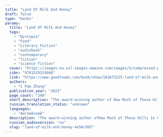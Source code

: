 ```yaml
---
title: "Land Of Milk And Honey"
draft: false
type: "books"
params:
  title: "Land Of Milk And Honey"
  tags:
    - "Dystopia"
    - "Food"
    - "Literary Fiction"
    - "audiobook"
    - "contemporary"
    - "fiction"
    - "science fiction"
  cover: "https://images-na.ssl-images-amazon.com/images/S/compressed.photo.goodreads.com/books/1683827919i/101673225.jpg"
  isbn: "9781529153668"
  link: "https://www.goodreads.com/book/show/101673225-land-of-milk-and-honey"
  authors:
    - "C Pam Zhang"
  publication_year: "2023"
  page_count: "240"
  short_description: "The award-winning author of How Much of These Hills Is Gold returns with a rapturous and revelatory novel about a young chef whose discovery of pleasure alters her life and, indirectly, the world..."
  russian_translation_status: "unknown"
  languages:
    - "Английский"
  description: "The award-winning author ofHow Much of These Hills Is Goldreturns with a rapturous and revelatory novel about a young chef whose discovery of pleasure alters her life and, indirectly, the worldA smog has spread. Food crops are rapidly disappearing. A chef escapes her dying career in a dreary city to take a job at a decadent mountaintop colony seemingly free of the world’s troubles.There, the sky is clear again. Rare ingredients abound. Her enigmatic employer and his visionary daughter have built a lush new life for the global elite, one that reawakens the chef to the pleasures of taste, touch, and her own body.In this atmosphere of hidden wonders and cool, seductive violence, the chef’s boundaries undergo a thrilling erosion. Soon she is pushed to the center of a startling attempt to reshape the world far beyond the plate.Sensuous and surprising, joyous and bitingly sharp, told in language as alluring as it is original,Land of Milk and Honeylays provocatively bare the ethics of seeking pleasure in a dying world. It is a daringly imaginative exploration of desire and deception, privilege and faith, and the roles we play to survive. Most of all, it is a love letter to food, to wild delight, and to the transformative power of a woman embracing her own appetite."
  russian_audioversion: "no"
  slug: "land-of-milk-and-honey-4e56c993"
---
```


